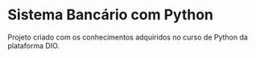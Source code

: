 # Sistema Bancário com Python
Projeto criado com os conhecimentos adquiridos no curso de Python da plataforma DIO.
